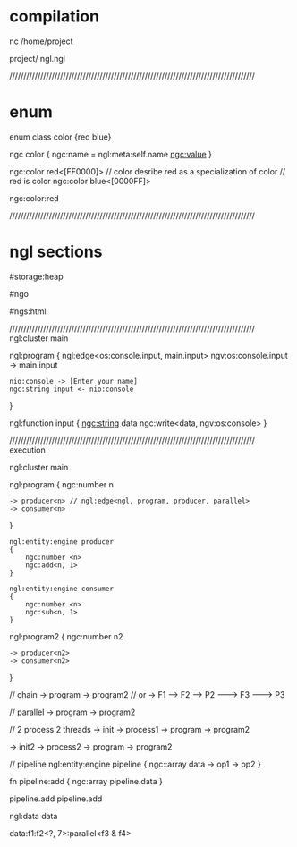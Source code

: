 # compilation
nc /home/project

project/
    ngl.ngl
    
    
///////////////////////////////////////////////////////////////////////////////////////
# enum
enum class color {red blue}

ngc color
{
    ngc:name = ngl:meta:self.name
    <ngc:value>
}

ngc:color <spe> red<[FF0000]> // color desribe red as a specialization of color // red is color
ngc:color blue<[0000FF]>

ngc:color:red

///////////////////////////////////////////////////////////////////////////////////////
# ngl sections
#storage:heap

#ngo

#ngs:html

///////////////////////////////////////////////////////////////////////////////////////
ngl:cluster main

ngl:program
{
    ngl:edge<os:console.input, main.input>
    ngv:os:console.input -> main.input
    
    nio:console -> [Enter your name]
    ngc:string input <- nio:console
}

ngl:function input
{
    <ngc:string> data
    ngc:write<data, ngv:os:console>
}



///////////////////////////////////////////////////////////////////////////////////////
execution

ngl:cluster main

ngl:program
{
    ngc:number n
    
    -> producer<n> // ngl:edge<ngl, program, producer, parallel>
    -> consumer<n>
}

    ngl:entity:engine producer
    {
        ngc:number <n>
        ngc:add<n, 1>
    }
    
    ngl:entity:engine consumer
    {
        ngc:number <n>
        ngc:sub<n, 1>
    }

ngl:program2
{
    ngc:number n2
    
    -> producer<n2>
    -> consumer<n2>
}

// chain
-> program -> program2
// or
-> F1
--> F2
--> P2
---> F3
---> P3

// parallel
-> program
-> program2

// 2 process 2 threads
-> init -> process1 -> program
                    -> program2
                    
-> init2 -> process2 -> program
                     -> program2
                     
// pipeline
ngl:entity:engine pipeline
{
    ngc::array <datas>
    data -> op1 -> op2
}

fn pipeline:add
{
    ngc:array <data>
    pipeline.data
}


pipeline.add<data>
pipeline.add<data>


ngl:data data

data:f1:f2<?, 7>:parallel<f3 & f4>

